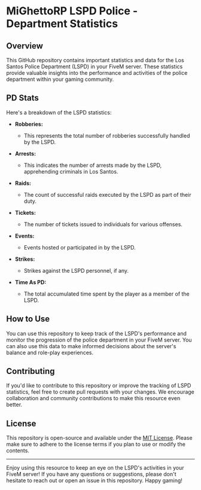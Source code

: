 # MiGhettoRP LSPD Police - Department Statistics

## Overview

This GitHub repository contains important statistics and data for the Los Santos Police Department (LSPD) in your FiveM server. These statistics provide valuable insights into the performance and activities of the police department within your gaming community.

## PD Stats

Here's a breakdown of the LSPD statistics:

- **Robberies:**
  - This represents the total number of robberies successfully handled by the LSPD.

- **Arrests:**
  - This indicates the number of arrests made by the LSPD, apprehending criminals in Los Santos.

- **Raids:**
  - The count of successful raids executed by the LSPD as part of their duty.

- **Tickets:**
  - The number of tickets issued to individuals for various offenses.

- **Events:**
  - Events hosted or participated in by the LSPD.

- **Strikes:**
  - Strikes against the LSPD personnel, if any.

- **Time As PD:**
  - The total accumulated time spent by the player as a member of the LSPD.

## How to Use

You can use this repository to keep track of the LSPD's performance and monitor the progression of the police department in your FiveM server. You can also use this data to make informed decisions about the server's balance and role-play experiences.

## Contributing

If you'd like to contribute to this repository or improve the tracking of LSPD statistics, feel free to create pull requests with your changes. We encourage collaboration and community contributions to make this resource even better.

## License

This repository is open-source and available under the [MIT License](LICENSE). Please make sure to adhere to the license terms if you plan to use or modify the contents.

---

Enjoy using this resource to keep an eye on the LSPD's activities in your FiveM server! If you have any questions or suggestions, please don't hesitate to reach out or open an issue in this repository. Happy gaming!
